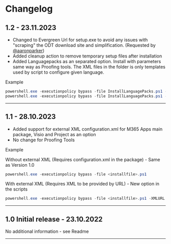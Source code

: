 # Changelog

## 1.2 - 23.11.2023

* Changed to Evergreen Url for setup.exe to avoid any issues with "scraping" the ODT download site and simplification. (Requested by [@aaronparker](https://github.com/aaronparker))
* Added cleanup action to remove temporary setup files after installation
* Added Languagepacks as an separated option. Install with parameters same way as Proofing tools. The XML files in the folder is only templates used by script to configure given language.

Example

```PowerShell
powershell.exe -executionpolicy bypass -file InstallLanguagePacks.ps1 -LanguageID nb-no -Action Install
powershell.exe -executionpolicy bypass -file InstallLanguagePacks.ps1 -LanguageID nb-no -Action Uninstall
```

***

## 1.1 - 28.10.2023

* Added support for external XML configuration.xml for M365 Apps main package, Visio and Project as an option
* No change for Proofing Tools

Example

Without external XML (Requires configuration.xml in the package) - Same as Version 1.0

```PowerShell
powershell.exe -executionpolicy bypass -file <installfile>.ps1
```

With external XML (Requires XML to be provided by URL)  - New option in the scripts

```PowerShell
powershell.exe -executionpolicy bypass -file <installfile>.ps1 -XMLURL "https://mydomain.com/xmlfile.xml"
```

***

## 1.0 Initial release - 23.10.2022

No additional information - see Readme

***
